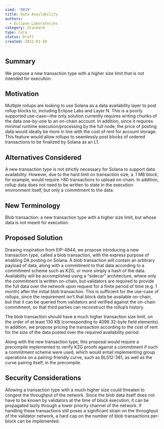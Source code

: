 ```yaml
---
simd: '0019'
title: Data Availability
authors:
  - Eclipse Laboratories
category: Standard
type: Core
status: Draft
created: 2022-01-10
---
```


## Summary
We propose a new transaction type with a higher size limit that is not intended for execution.

## Motivation
Multiple rollups are looking to use Solana as a data availability layer to post rollup blocks to, including Eclipse Labs and Layer N. This is a poorly supported use-case—the only solution currently requires writing chunks of the data one-by-one to an on-chain account. In addition, since it requires minimal runtime execution/processing by the full node, the price of posting data would ideally be more in line with the cost of rent for account storage. This feature would allow rollups to seamlessly post blocks of ordered transactions to be finalized by Solana as an L1.

## Alternatives Considered
A new transaction type is not strictly necessary for Solana to support data availability. However, due to the hard limit on transaction size, a .1 MB block, for example, would require >80 transactions to upload on-chain. In addition, rollup data does not need to be written to state in the execution environment itself, but only a commitment to the data.

## New Terminology
Blob transaction: a new transaction type with a higher size limit, but whose data is not meant for execution.

## Proposed Solution
Drawing inspiration from EIP-4844, we propose introducing a new transaction type, called a blob transaction, with the express purpose of enabling DA posting on Solana. A blob transaction will contain an arbitrary payload of data, along with a commitment to that data according to a commitment scheme such as KZG, or more simply a hash of the data. Availability will be accomplished using a “sidecar” architecture, where only the commitment is written on-chain, but validators are required to provide the full data over the network upon request for a finite period of time (e.g. 1 month) after the initial blob transaction. This is sufficient for the use-case of rollups, since the requirement isn’t that block data be available on-chain, but that it can be queried from validators and verified against the on-chain commitment, so that third parties can reconstruct the rollup’s history.

The blob transaction should have a much higher transaction size limit, on the order of at least 130 KB (corresponding to 4096 32-byte field elements). In addition, we propose pricing the transaction according to the cost of rent for the size of the data posted over the required availability period.

Along with the new transaction type, this proposal would require a precompile implemented to verify KZG proofs against a commitment if such a commitment scheme were used, which would entail implementing group operations on a pairing-friendly curve, such as BLS12-381, as well as the curve pairing itself, in the precompile.

## Security Considerations
Allowing a transaction type with a much higher size could threaten to congest the throughput of the network. Since the blob data itself does not have to be known by validators at the time of block execution, it can be propagated lazily through a lower priority channel of the network. If handling these transactions still poses a significant strain on the throughput of the validator network, a hard cap on the number of blob transactions per-block can be implemented. 